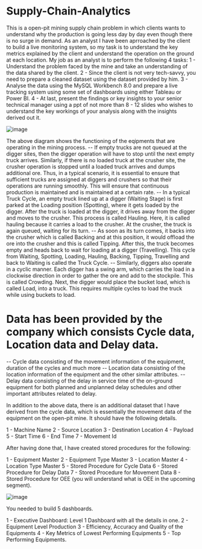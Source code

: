 # Supply-Chain-Analytics
 This is a open-pit mining supply chain problem in which clients wants to understand why the production is going less day by day even though there is no surge in demand. As an analyst I have been aprroached by the client to build a live monitoring system, so my task is to understand the key metrics explained by the client and understand the operation on the ground at each location. My job as an analyst is to perform the following 4 tasks:
1 - Understand the problem faced by the mine and take an understanding of the data shared by the client.
2 - Since the client is not very tech-savvy, you need to prepare a cleaned dataset using the dataset provided by him.
3 - Analyse the data using the MySQL Workbench 8.0 and prepare a live tracking system using some set of dashboards using either Tableau or Power BI.
4 - At last, present the findings or key insights to your senior technical manager using a ppt of not more than 8 - 12 slides who wishes to understand the key workings of your analysis along with the insights derived out it.

![image](https://github.com/atushar1/Supply-Chain-Analytics/assets/55868433/bf8a1092-4be8-4902-af23-130024e22ca2)


The above diagram shows the functioning of the eqipments that are operating in the mining process.
-- If empty trucks are not queued at the digger sites, then the digger operation will have to stop until the next empty truck arrives. Similarly, if there is no      loaded truck at the crusher site, the crusher operation is stopped until a loaded truck arrives and dumps additional ore. Thus, in a typical scenario, it is      essential to ensure that sufficient trucks are assigned at diggers and crushers so that their operations are running smoothly. This will ensure that continuous    production is maintained and is maintained at a certain rate.
-- In a typical Truck Cycle, an empty truck lined up at a digger (Waiting Stage) is first parked at the Loading position (Spotting), where it gets loaded by the      digger. After the truck is loaded at the digger, it drives away from the digger and moves to the crusher. This process is called Hauling. Here, it is called      hauling because it carries a load to the crusher. At the crusher, the truck is again queued, waiting for its turn.
-- As soon as its turn comes, it backs into the crusher which is called Backing and at this position, it would offload the ore into the crusher and this is called    Tipping. After this, the truck becomes empty and heads back to wait for loading at a digger (Travelling). This cycle from Waiting, Spotting, Loading, Hauling,    Backing, Tipping, Travelling and back to Waiting is called the Truck Cycle.
-- Similarly, diggers also operate in a cyclic manner. Each digger has a swing arm, which carries the load in a clockwise direction in order to gather the ore and    add to the stockpile. This is called Crowding. Next, the digger would place the bucket load, which is called Load, into a truck. This requires multiple cycles    to load the truck while using buckets to load.

# Data has been provided by the company which consists Cycle data, Location data and Delay data.

-- Cycle data consisting of the movement information of the equipment, duration of the cycles and much more
-- Location data consisting of the location information of the equipment and the other similar attributes.
-- Delay data consisting of the delay in service time of the on-ground equipment for both planned and unplanned delay schedules and other important attributes        related to delay.








In addition to the above data, there is an additional dataset that I have derived from the cycle data, which is essentially the movement data of the equipment on the open-pit mine. It should have the following details.

1 - Machine Name
2 - Source Location
3 - Destination Location
4 - Payload
5 - Start Time
6 - End Time
7 - Movement Id




After having done that, I  have created stored procedures for the following:

1 - Equipment Master
2 - Equipment Type Master
3 - Location Master
4 - Location Type Master
5 - Stored Procedure for Cycle Data
6 - Stored Procedure for Delay Data
7 - Stored Procedure for Movement Data
8 - Stored Procedure for OEE (you will understand what is OEE in the upcoming segment).


![image](https://github.com/atushar1/Supply-Chain-Analytics/assets/55868433/76266143-d821-49a2-9e8f-3772fbb1cb4a)


You needed to build 5 dashboards. 

1 - Executive Dashboard: Level 1 Dashboard with all the details in one.
2 - Equipment Level Production
3 - Efficiency, Accuracy and Quality of the Equipments
4 - Key Metrics of Lowest Performing Equipments
5 - Top Performing Equipments.
